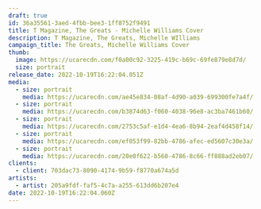 ```yaml
---
draft: true
id: 36a35561-3aed-4fbb-bee3-1ff8752f9491
title: T Magazine, The Greats - Michelle Williams Cover
description: T Magazine, The Greats, Michelle WIlliams
campaign_title: T﻿he Greats, Michelle Williams Cover
thumb:
  image: https://ucarecdn.com/f0a00c92-3225-419c-b69c-69fe879e8d7d/
  size: portrait
release_date: 2022-10-19T16:22:04.051Z
media:
  - size: portrait
    media: https://ucarecdn.com/ae45e834-08af-4d90-a039-699300fe7a4f/
  - size: portrait
    media: https://ucarecdn.com/b3874d63-f060-4038-96e8-ac3ba7461b60/
  - size: portrait
    media: https://ucarecdn.com/2753c5af-e1d4-4ea6-8b94-2eaf4d458f14/
  - size: portrait
    media: https://ucarecdn.com/ef053f99-82bb-4786-afec-ed5607c30e3a/
  - size: portrait
    media: https://ucarecdn.com/20e0f622-b560-4786-8c66-ff888ad2eb07/
clients:
  - client: 703dac73-8090-4174-9b59-f8770a674a5d
artists:
  - artist: 205a9fdf-faf5-4c7a-a255-613dd6b207e4
date: 2022-10-19T16:22:04.060Z
---
```

